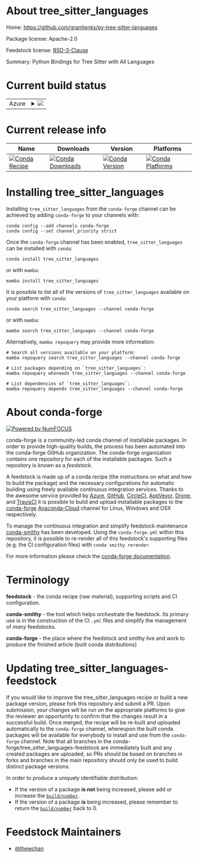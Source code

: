 About tree_sitter_languages
===========================

Home: https://github.com/grantjenks/py-tree-sitter-languages

Package license: Apache-2.0

Feedstock license: [BSD-3-Clause](https://github.com/conda-forge/tree_sitter_languages-feedstock/blob/main/LICENSE.txt)

Summary: Python Bindings for Tree Sitter with All Languages

Current build status
====================


<table>
    
  <tr>
    <td>Azure</td>
    <td>
      <details>
        <summary>
          <a href="https://dev.azure.com/conda-forge/feedstock-builds/_build/latest?definitionId=18101&branchName=main">
            <img src="https://dev.azure.com/conda-forge/feedstock-builds/_apis/build/status/tree_sitter_languages-feedstock?branchName=main">
          </a>
        </summary>
        <table>
          <thead><tr><th>Variant</th><th>Status</th></tr></thead>
          <tbody><tr>
              <td>linux_64_python3.10.____cpython</td>
              <td>
                <a href="https://dev.azure.com/conda-forge/feedstock-builds/_build/latest?definitionId=18101&branchName=main">
                  <img src="https://dev.azure.com/conda-forge/feedstock-builds/_apis/build/status/tree_sitter_languages-feedstock?branchName=main&jobName=linux&configuration=linux%20linux_64_python3.10.____cpython" alt="variant">
                </a>
              </td>
            </tr><tr>
              <td>linux_64_python3.8.____cpython</td>
              <td>
                <a href="https://dev.azure.com/conda-forge/feedstock-builds/_build/latest?definitionId=18101&branchName=main">
                  <img src="https://dev.azure.com/conda-forge/feedstock-builds/_apis/build/status/tree_sitter_languages-feedstock?branchName=main&jobName=linux&configuration=linux%20linux_64_python3.8.____cpython" alt="variant">
                </a>
              </td>
            </tr><tr>
              <td>linux_64_python3.9.____cpython</td>
              <td>
                <a href="https://dev.azure.com/conda-forge/feedstock-builds/_build/latest?definitionId=18101&branchName=main">
                  <img src="https://dev.azure.com/conda-forge/feedstock-builds/_apis/build/status/tree_sitter_languages-feedstock?branchName=main&jobName=linux&configuration=linux%20linux_64_python3.9.____cpython" alt="variant">
                </a>
              </td>
            </tr><tr>
              <td>osx_64_python3.10.____cpython</td>
              <td>
                <a href="https://dev.azure.com/conda-forge/feedstock-builds/_build/latest?definitionId=18101&branchName=main">
                  <img src="https://dev.azure.com/conda-forge/feedstock-builds/_apis/build/status/tree_sitter_languages-feedstock?branchName=main&jobName=osx&configuration=osx%20osx_64_python3.10.____cpython" alt="variant">
                </a>
              </td>
            </tr><tr>
              <td>osx_64_python3.8.____cpython</td>
              <td>
                <a href="https://dev.azure.com/conda-forge/feedstock-builds/_build/latest?definitionId=18101&branchName=main">
                  <img src="https://dev.azure.com/conda-forge/feedstock-builds/_apis/build/status/tree_sitter_languages-feedstock?branchName=main&jobName=osx&configuration=osx%20osx_64_python3.8.____cpython" alt="variant">
                </a>
              </td>
            </tr><tr>
              <td>osx_64_python3.9.____cpython</td>
              <td>
                <a href="https://dev.azure.com/conda-forge/feedstock-builds/_build/latest?definitionId=18101&branchName=main">
                  <img src="https://dev.azure.com/conda-forge/feedstock-builds/_apis/build/status/tree_sitter_languages-feedstock?branchName=main&jobName=osx&configuration=osx%20osx_64_python3.9.____cpython" alt="variant">
                </a>
              </td>
            </tr><tr>
              <td>win_64_python3.10.____cpython</td>
              <td>
                <a href="https://dev.azure.com/conda-forge/feedstock-builds/_build/latest?definitionId=18101&branchName=main">
                  <img src="https://dev.azure.com/conda-forge/feedstock-builds/_apis/build/status/tree_sitter_languages-feedstock?branchName=main&jobName=win&configuration=win%20win_64_python3.10.____cpython" alt="variant">
                </a>
              </td>
            </tr><tr>
              <td>win_64_python3.8.____cpython</td>
              <td>
                <a href="https://dev.azure.com/conda-forge/feedstock-builds/_build/latest?definitionId=18101&branchName=main">
                  <img src="https://dev.azure.com/conda-forge/feedstock-builds/_apis/build/status/tree_sitter_languages-feedstock?branchName=main&jobName=win&configuration=win%20win_64_python3.8.____cpython" alt="variant">
                </a>
              </td>
            </tr><tr>
              <td>win_64_python3.9.____cpython</td>
              <td>
                <a href="https://dev.azure.com/conda-forge/feedstock-builds/_build/latest?definitionId=18101&branchName=main">
                  <img src="https://dev.azure.com/conda-forge/feedstock-builds/_apis/build/status/tree_sitter_languages-feedstock?branchName=main&jobName=win&configuration=win%20win_64_python3.9.____cpython" alt="variant">
                </a>
              </td>
            </tr>
          </tbody>
        </table>
      </details>
    </td>
  </tr>
</table>

Current release info
====================

| Name | Downloads | Version | Platforms |
| --- | --- | --- | --- |
| [![Conda Recipe](https://img.shields.io/badge/recipe-tree_sitter_languages-green.svg)](https://anaconda.org/conda-forge/tree_sitter_languages) | [![Conda Downloads](https://img.shields.io/conda/dn/conda-forge/tree_sitter_languages.svg)](https://anaconda.org/conda-forge/tree_sitter_languages) | [![Conda Version](https://img.shields.io/conda/vn/conda-forge/tree_sitter_languages.svg)](https://anaconda.org/conda-forge/tree_sitter_languages) | [![Conda Platforms](https://img.shields.io/conda/pn/conda-forge/tree_sitter_languages.svg)](https://anaconda.org/conda-forge/tree_sitter_languages) |

Installing tree_sitter_languages
================================

Installing `tree_sitter_languages` from the `conda-forge` channel can be achieved by adding `conda-forge` to your channels with:

```
conda config --add channels conda-forge
conda config --set channel_priority strict
```

Once the `conda-forge` channel has been enabled, `tree_sitter_languages` can be installed with `conda`:

```
conda install tree_sitter_languages
```

or with `mamba`:

```
mamba install tree_sitter_languages
```

It is possible to list all of the versions of `tree_sitter_languages` available on your platform with `conda`:

```
conda search tree_sitter_languages --channel conda-forge
```

or with `mamba`:

```
mamba search tree_sitter_languages --channel conda-forge
```

Alternatively, `mamba repoquery` may provide more information:

```
# Search all versions available on your platform:
mamba repoquery search tree_sitter_languages --channel conda-forge

# List packages depending on `tree_sitter_languages`:
mamba repoquery whoneeds tree_sitter_languages --channel conda-forge

# List dependencies of `tree_sitter_languages`:
mamba repoquery depends tree_sitter_languages --channel conda-forge
```


About conda-forge
=================

[![Powered by
NumFOCUS](https://img.shields.io/badge/powered%20by-NumFOCUS-orange.svg?style=flat&colorA=E1523D&colorB=007D8A)](https://numfocus.org)

conda-forge is a community-led conda channel of installable packages.
In order to provide high-quality builds, the process has been automated into the
conda-forge GitHub organization. The conda-forge organization contains one repository
for each of the installable packages. Such a repository is known as a *feedstock*.

A feedstock is made up of a conda recipe (the instructions on what and how to build
the package) and the necessary configurations for automatic building using freely
available continuous integration services. Thanks to the awesome service provided by
[Azure](https://azure.microsoft.com/en-us/services/devops/), [GitHub](https://github.com/),
[CircleCI](https://circleci.com/), [AppVeyor](https://www.appveyor.com/),
[Drone](https://cloud.drone.io/welcome), and [TravisCI](https://travis-ci.com/)
it is possible to build and upload installable packages to the
[conda-forge](https://anaconda.org/conda-forge) [Anaconda-Cloud](https://anaconda.org/)
channel for Linux, Windows and OSX respectively.

To manage the continuous integration and simplify feedstock maintenance
[conda-smithy](https://github.com/conda-forge/conda-smithy) has been developed.
Using the ``conda-forge.yml`` within this repository, it is possible to re-render all of
this feedstock's supporting files (e.g. the CI configuration files) with ``conda smithy rerender``.

For more information please check the [conda-forge documentation](https://conda-forge.org/docs/).

Terminology
===========

**feedstock** - the conda recipe (raw material), supporting scripts and CI configuration.

**conda-smithy** - the tool which helps orchestrate the feedstock.
                   Its primary use is in the construction of the CI ``.yml`` files
                   and simplify the management of *many* feedstocks.

**conda-forge** - the place where the feedstock and smithy live and work to
                  produce the finished article (built conda distributions)


Updating tree_sitter_languages-feedstock
========================================

If you would like to improve the tree_sitter_languages recipe or build a new
package version, please fork this repository and submit a PR. Upon submission,
your changes will be run on the appropriate platforms to give the reviewer an
opportunity to confirm that the changes result in a successful build. Once
merged, the recipe will be re-built and uploaded automatically to the
`conda-forge` channel, whereupon the built conda packages will be available for
everybody to install and use from the `conda-forge` channel.
Note that all branches in the conda-forge/tree_sitter_languages-feedstock are
immediately built and any created packages are uploaded, so PRs should be based
on branches in forks and branches in the main repository should only be used to
build distinct package versions.

In order to produce a uniquely identifiable distribution:
 * If the version of a package **is not** being increased, please add or increase
   the [``build/number``](https://docs.conda.io/projects/conda-build/en/latest/resources/define-metadata.html#build-number-and-string).
 * If the version of a package **is** being increased, please remember to return
   the [``build/number``](https://docs.conda.io/projects/conda-build/en/latest/resources/define-metadata.html#build-number-and-string)
   back to 0.

Feedstock Maintainers
=====================

* [@thewchan](https://github.com/thewchan/)

